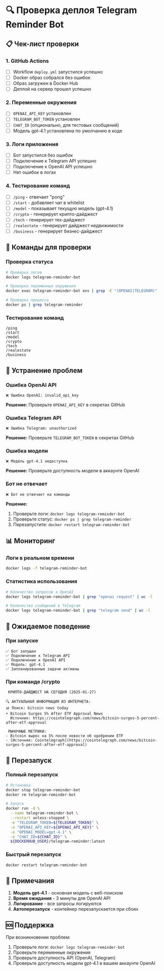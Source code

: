 # 🔍 Проверка деплоя Telegram Reminder Bot

## 📋 Чек-лист проверки

### 1. GitHub Actions
- [ ] Workflow `deploy.yml` запустился успешно
- [ ] Docker образ собрался без ошибок
- [ ] Образ загружен в Docker Hub
- [ ] Деплой на сервер прошел успешно

### 2. Переменные окружения
- [ ] `OPENAI_API_KEY` установлен
- [ ] `TELEGRAM_BOT_TOKEN` установлен  
- [ ] `CHAT_ID` (опционально, для тестовых сообщений)
- [ ] Модель gpt-4.1 установлена по умолчанию в коде

### 3. Логи приложения
- [ ] Бот запустился без ошибок
- [ ] Подключение к Telegram API успешно
- [ ] Подключение к OpenAI API успешно
- [ ] Нет ошибок в логах

### 4. Тестирование команд
- [ ] `/ping` - отвечает "pong"
- [ ] `/start` - добавляет чат в whitelist
- [ ] `/model` - показывает текущую модель (gpt-4.1)
- [ ] `/crypto` - генерирует крипто-дайджест
- [ ] `/tech` - генерирует тех-дайджест
- [ ] `/realestate` - генерирует дайджест недвижимости
- [ ] `/business` - генерирует бизнес-дайджест

## 🚀 Команды для проверки

### Проверка статуса
```bash
# Проверка логов
docker logs telegram-reminder-bot

# Проверка переменных окружения
docker exec telegram-reminder-bot env | grep -E "(OPENAI|TELEGRAM)"

# Проверка процесса
docker ps | grep telegram-reminder
```

### Тестирование команд
```
/ping
/start
/model
/crypto
/tech
/realestate
/business
```

## 🔧 Устранение проблем

### Ошибка OpenAI API
```
❌ Ошибка OpenAI: invalid_api_key
```
**Решение:** Проверьте `OPENAI_API_KEY` в секретах GitHub

### Ошибка Telegram API
```
❌ Ошибка Telegram: unauthorized
```
**Решение:** Проверьте `TELEGRAM_BOT_TOKEN` в секретах GitHub

### Ошибка модели
```
❌ Модель gpt-4.1 недоступна
```
**Решение:** Проверьте доступность модели в аккаунте OpenAI

### Бот не отвечает
```
❌ Бот не отвечает на команды
```
**Решение:** 
1. Проверьте логи: `docker logs telegram-reminder-bot`
2. Проверьте статус: `docker ps | grep telegram-reminder`
3. Перезапустите: `docker restart telegram-reminder-bot`

## 📊 Мониторинг

### Логи в реальном времени
```bash
docker logs -f telegram-reminder-bot
```

### Статистика использования
```bash
# Количество запросов к OpenAI
docker logs telegram-reminder-bot | grep "openai request" | wc -l

# Количество сообщений в Telegram
docker logs telegram-reminder-bot | grep "telegram send" | wc -l
```

## 🎯 Ожидаемое поведение

### При запуске
```
✅ Бот запущен
✅ Подключение к Telegram API
✅ Подключение к OpenAI API
✅ Модель: gpt-4.1
✅ Запланированные задачи активны
```

### При команде /crypto
```
 КРИПТО-ДАЙДЖЕСТ НА СЕГОДНЯ (2025-01-27)

🔍 АКТУАЛЬНАЯ ИНФОРМАЦИЯ ИЗ ИНТЕРНЕТА:
📊 Поиск: bitcoin news today
• Bitcoin Surges 5% After ETF Approval News
  Источник: https://cointelegraph.com/news/bitcoin-surges-5-percent-after-etf-approval

 РЫНОЧНЫЕ МЕТРИКИ:
- Bitcoin вырос на 5% после новости об одобрении ETF
- [Источник: Cointelegraph](https://cointelegraph.com/news/bitcoin-surges-5-percent-after-etf-approval)
```

## 🔄 Перезапуск

### Полный перезапуск
```bash
# Остановка
docker stop telegram-reminder-bot
docker rm telegram-reminder-bot

# Запуск
docker run -d \
  --name telegram-reminder-bot \
  --restart unless-stopped \
  -e "TELEGRAM_TOKEN=${TELEGRAM_TOKEN}" \
  -e "OPENAI_API_KEY=${OPENAI_API_KEY}" \
  -e "OPENAI_MODEL=gpt-4.1" \
  -e "CHAT_ID=${CHAT_ID}" \
  ${DOCKERHUB_USER}/telegram-reminder:latest
```

### Быстрый перезапуск
```bash
docker restart telegram-reminder-bot
```

## 📝 Примечания

1. **Модель gpt-4.1** - основная модель с веб-поиском
2. **Время ожидания** - 3 минуты для OpenAI API
3. **Логирование** - все запросы логируются
4. **Автоперезапуск** - контейнер перезапускается при сбоях

## 🆘 Поддержка

При возникновении проблем:
1. Проверьте логи: `docker logs telegram-reminder-bot`
2. Проверьте переменные окружения
3. Проверьте доступность API (OpenAI, Telegram)
4. Проверьте доступность модели gpt-4.1 в вашем аккаунте OpenAI